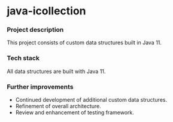 # java-icollection

### Project description
This project consists of custom data structures built in Java 11.
### Tech stack
All data structures are built with Java 11.
### Further improvements

- Continued development of additional custom data structures.
- Refinement of overall architecture.
- Review and enhancement of testing framework.